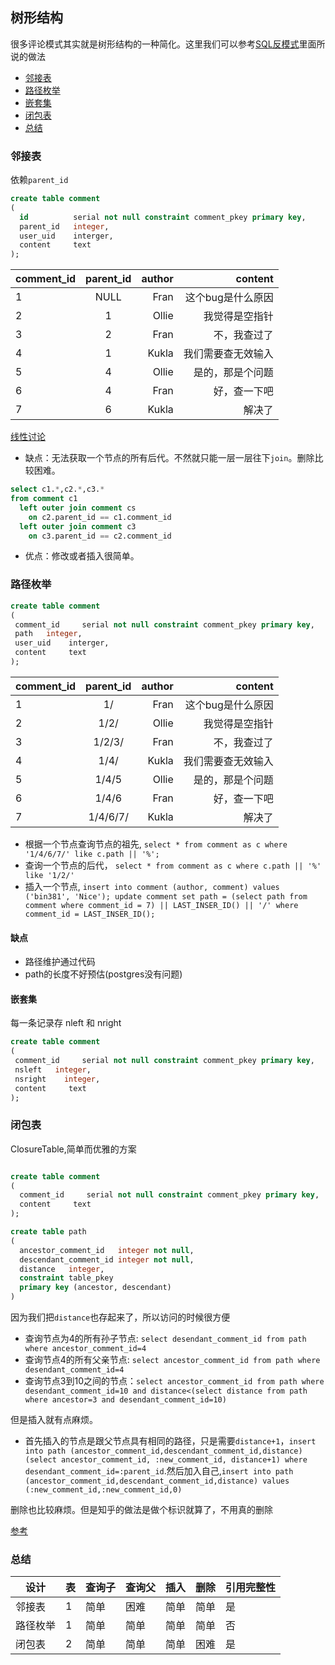 ## 树形结构

很多评论模式其实就是树形结构的一种简化。这里我们可以参考[SQL反模式](https://book.douban.com/subject/6800774/)里面所说的做法

- [邻接表](#邻接表)
- [路径枚举](#路径枚举)
- [嵌套集](#嵌套集)
- [闭包表](#闭包表)
- [总结](#总结)

### 邻接表
依赖`parent_id`

```sql
create table comment
(
  id          serial not null constraint comment_pkey primary key,
  parent_id   integer,
  user_uid    interger,
  content     text
);
```

comment_id | parent_id | author | content
-----------|:---------:|-------:| ----:|
1|NULL|Fran|这个bug是什么原因
2|1|Ollie|我觉得是空指针
3|2|Fran|不，我查过了
4|1|Kukla|我们需要查无效输入
5|4|Ollie|是的，那是个问题
6|4|Fran|好，查一下吧
7|6|Kukla|解决了

[线性讨论](https://github.com/xiazhibin/blog/blob/master/pic/%E7%BA%BF%E6%80%A7%E8%AE%A8%E8%AE%BA.jpg)

- 缺点：无法获取一个节点的所有后代。不然就只能一层一层往下`join`。删除比较困难。
```sql
select c1.*,c2.*,c3.*
from comment c1
  left outer join comment cs
    on c2.parent_id == c1.comment_id
  left outer join comment c3
    on c3.parent_id == c2.comment_id
```

 - 优点：修改或者插入很简单。
 
 ### 路径枚举
 
 ```sql
create table comment
(
  comment_id     serial not null constraint comment_pkey primary key,
  path   integer,
  user_uid    interger,
  content     text
);
```

comment_id | parent_id | author | content
-----------|:---------:|-------:| ----:|
1|1/|Fran|这个bug是什么原因
2|1/2/|Ollie|我觉得是空指针
3|1/2/3/|Fran|不，我查过了
4|1/4/|Kukla|我们需要查无效输入
5|1/4/5|Ollie|是的，那是个问题
6|1/4/6|Fran|好，查一下吧
7|1/4/6/7/|Kukla|解决了

- 根据一个节点查询节点的祖先, `select * from comment as c where '1/4/6/7/' like c.path || '%';`
- 查询一个节点的后代， `select * from comment as c where c.path || '%' like '1/2/'`
- 插入一个节点, `insert into comment (author, comment) values ('bin381', 'Nice'); update comment set path = (select path from comment where comment_id = 7) || LAST_INSER_ID() || '/' where comment_id = LAST_INSER_ID();`

#### 缺点
- 路径维护通过代码
- path的长度不好预估(postgres没有问题)

#### 嵌套集
每一条记录存 nleft 和 nright

 ```sql
create table comment
(
  comment_id     serial not null constraint comment_pkey primary key,
  nsleft   integer,
  nsright    integer,
  content     text
);
```

### 闭包表
ClosureTable,简单而优雅的方案

```sql

create table comment
(
  comment_id     serial not null constraint comment_pkey primary key,
  content     text
);

create table path
(
  ancestor_comment_id   integer not null,
  descendant_comment_id integer not null,
  distance   integer,
  constraint table_pkey
  primary key (ancestor, descendant)
)
```

因为我们把`distance`也存起来了，所以访问的时候很方便

- 查询节点为4的所有孙子节点: `select desendant_comment_id from path where ancestor_comment_id=4`
- 查询节点4的所有父亲节点: `select ancestor_comment_id from path where desendant_comment_id=4`
- 查询节点3到10之间的节点：`select ancestor_comment_id from path where desendant_comment_id=10 and distance<(select distance from path where ancestor=3 and desendant_comment_id=10)`

但是插入就有点麻烦。

- 首先插入的节点是跟父节点具有相同的路径，只是需要`distance+1`，`insert into path (ancestor_comment_id,descendant_comment_id,distance) (select ancestor_comment_id, :new_comment_id, distance+1) where desendant_comment_id=:parent_id`.然后加入自己,`insert into path (ancestor_comment_id,descendant_comment_id,distance) values (:new_comment_id,:new_comment_id,0)`

删除也比较麻烦。但是知乎的做法是做个标识就算了，不用真的删除

[参考](https://segmentfault.com/a/1190000014284076#articleHeader3)

### 总结

设计|表|查询子|查询父|插入|删除|引用完整性
---|---|-----|------|---|----|----|
邻接表|1|简单|困难|简单|简单|是
路径枚举|1|简单|简单|简单|简单|否
闭包表|2|简单|简单|简单|困难|是

